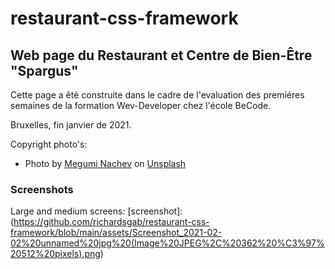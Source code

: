 # restaurant-css-framework

## Web page du Restaurant et Centre de Bien-Être  "Spargus"

Cette page a êtè construite dans le cadre de l'evaluation des premiéres semaines 
de la formation Wev-Developer chez l'école BeCode.

Bruxelles, fin janvier de 2021.

Copyright photo's:
* <span>Photo by <a href="https://unsplash.com/@meguminachev?utm_source=unsplash&amp;utm_medium=referral&amp;utm_content=creditCopyText">Megumi Nachev</a> on <a href="https://unsplash.com/s/photos/vegan-food?utm_source=unsplash&amp;utm_medium=referral&amp;utm_content=creditCopyText">Unsplash</a></span>


 ### Screenshots
 Large and medium screens: 
 [screenshot]:(https://github.com/richardsgab/restaurant-css-framework/blob/main/assets/Screenshot_2021-02-02%20unnamed%20jpg%20(Image%20JPEG%2C%20362%20%C3%97%20512%20pixels).png)